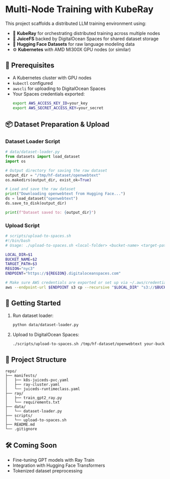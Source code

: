 # Multi-Node Training with KubeRay

This project scaffolds a distributed LLM training environment using:

- 🧠 **KubeRay** for orchestrating distributed training across multiple nodes
- 🧊 **JuiceFS** backed by DigitalOcean Spaces for shared dataset storage
- 🤗 **Hugging Face Datasets** for raw language modeling data
- ⚙️ **Kubernetes** with AMD MI300X GPU nodes (or similar)

## 🔧 Prerequisites

- A Kubernetes cluster with GPU nodes
- `kubectl` configured
- `awscli` for uploading to DigitalOcean Spaces
- Your Spaces credentials exported:
  ```bash
  export AWS_ACCESS_KEY_ID=your_key
  export AWS_SECRET_ACCESS_KEY=your_secret
  ```

## 📦 Dataset Preparation & Upload

### Dataset Loader Script

```python
# data/dataset-loader.py
from datasets import load_dataset
import os

# Output directory for saving the raw dataset
output_dir = "/tmp/hf-dataset/openwebtext"
os.makedirs(output_dir, exist_ok=True)

# Load and save the raw dataset
print("Downloading openwebtext from Hugging Face...")
ds = load_dataset("openwebtext")
ds.save_to_disk(output_dir)

print(f"Dataset saved to: {output_dir}")
```

### Upload Script

```bash
# scripts/upload-to-spaces.sh
#!/bin/bash
# Usage: ./upload-to-spaces.sh <local-folder> <bucket-name> <target-path>

LOCAL_DIR=$1
BUCKET_NAME=$2
TARGET_PATH=$3
REGION="nyc3"
ENDPOINT="https://${REGION}.digitaloceanspaces.com"

# Make sure AWS credentials are exported or set up via ~/.aws/credentials
aws --endpoint-url $ENDPOINT s3 cp --recursive "$LOCAL_DIR" "s3://$BUCKET_NAME/$TARGET_PATH"
```

## 🚀 Getting Started

1. Run dataset loader:
   ```bash
   python data/dataset-loader.py
   ```

2. Upload to DigitalOcean Spaces:
   ```bash
   ./scripts/upload-to-spaces.sh /tmp/hf-dataset/openwebtext your-bucket-name datasets/openwebtext
   ```

## 📁 Project Structure

```
repo/
├── manifests/
│   ├── k8s-juiceds-pvc.yaml
│   ├── ray-cluster.yaml
│   └── juiceds-runtimeclass.yaml
├── ray/
│   ├── train_gpt2_ray.py
│   └── requirements.txt
├── data/
│   └── dataset-loader.py
├── scripts/
│   └── upload-to-spaces.sh
├── README.md
└── .gitignore
```

## 🛠️ Coming Soon

- Fine-tuning GPT models with Ray Train
- Integration with Hugging Face Transformers
- Tokenized dataset preprocessing